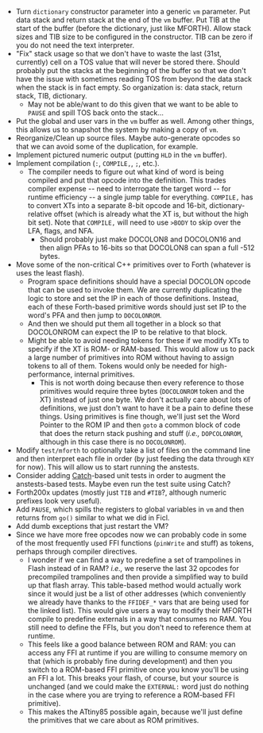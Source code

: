 * Turn `dictionary` constructor parameter into a generic `vm` parameter.  Put data stack and return stack at the end of the `vm` buffer.  Put TIB at the start of the buffer (before the dictionary, just like MFORTH).  Allow stack sizes and TIB size to be configured in the constructor.  TIB can be zero if you do not need the text interpreter.
* "Fix" stack usage so that we don't have to waste the last (31st, currently) cell on a TOS value that will never be stored there.  Should probably put the stacks at the beginning of the buffer so that we don't have the issue with sometimes reading TOS from beyond the data stack when the stack is in fact empty.  So organization is: data stack, return stack, TIB, dictionary.
  * May not be able/want to do this given that we want to be able to `PAUSE` and spill TOS back onto the stack...
* Put the global and user vars in the `vm` buffer as well.  Among other things, this allows us to snapshot the system by making a copy of `vm`.
* Reorganize/Clean up source files.  Maybe auto-generate opcodes so that we can avoid some of the duplication, for example.
* Implement pictured numeric output (putting `HLD` in the `vm` buffer).
* Implement compilation (`:`, `COMPILE,`, `;`, etc.).
  * The compiler needs to figure out what kind of word is being compiled and put that opcode into the definition.  This trades compiler expense -- need to interrogate the target word -- for runtime efficiency -- a single jump table for everything.  `COMPILE,` has to convert XTs into a separate 8-bit opcode and 16-bit, dictionary-relative offset (which is already what the XT is, but without the high bit set).  Note that `COMPILE,` will need to use `>BODY` to skip over the LFA, flags, and NFA.
    * Should probably just make DOCOLON8 and DOCOLON16 and then align PFAs to 16-bits so that DOCOLON8 can span a full -512 bytes.
* Move some of the non-critical C++ primitives over to Forth (whatever is uses the least flash).
  * Program space definitions should have a special DOCOLON opcode that can be used to invoke them.  We are currently duplicating the logic to store and set the IP in each of those definitions.  Instead, each of these Forth-based primitive words should just set IP to the word's PFA and then jump to `DOCOLONROM`.
  * And then we should put them all together in a block so that DOCOLONROM can expect the IP to be relative to that block.
  * Might be able to avoid needing tokens for these if we modify XTs to specify if the XT is ROM- or RAM-based.  This would allow us to pack a large number of primitives into ROM without having to assign tokens to all of them.  Tokens would only be needed for high-performance, internal primitives.
    * This is not worth doing because then every reference to those primitives would require three bytes (`DOCOLONROM` token and the XT) instead of just one byte.  We don't actually care about lots of definitions, we just don't want to have it be a pain to define these things.  Using primitives is fine though, we'll just set the Word Pointer to the ROM IP and then `goto` a common block of code that does the return stack pushing and stuff (*i.e.,* `DOPCOLONROM`, although in this case there is no `DOCOLONROM`).
* Modify `test/mforth` to optionally take a list of files on the command line and then interpret each file in order (by just feeding the data through `KEY` for now).  This will allow us to start running the anstests.
* Consider adding [Catch](https://github.com/philsquared/Catch)-based unit tests in order to augment the anstests-based tests.  Maybe even run the test suite using Catch?
* Forth200x updates (mostly just `TIB` and `#TIB`?, although numeric prefixes look very useful).
* Add `PAUSE`, which spills the registers to global variables in `vm` and then returns from `go()` similar to what we did in Ficl.
* Add dumb exceptions that just restart the VM?
* Since we have more free opcodes now we can probably code in some of the most frequently used FFI functions (`pinWrite` and stuff) as tokens, perhaps through compiler directives.
  * I wonder if we can find a way to predefine a set of trampolines in Flash instead of in RAM?  *i.e.,* we reserve the last 32 opcodes for precompiled trampolines and then provide a simplified way to build up that flash array.  This table-based method would actually work since it would just be a list of other addresses (which conveniently we already have thanks to the `FFIDEF_*` vars that are being used for the linked list).  This would give users a way to modify their MFORTH compile to predefine externals in a way that consumes no RAM.  You still need to define the FFIs, but you don't need to reference them at runtime.
  * This feels like a good balance between ROM and RAM: you can access any FFI at runtime if you are willing to consume memory on that (which is probably fine during development) and then you switch to a ROM-based FFI primitive once you know you'll be using an FFI a lot.  This breaks your flash, of course, but your source is unchanged (and we could make the `EXTERNAL:` word just do nothing in the case where you are trying to reference a ROM-based FFI primitive).
  * This makes the ATtiny85 possible again, because we'll just define the primitives that we care about as ROM primitives.
